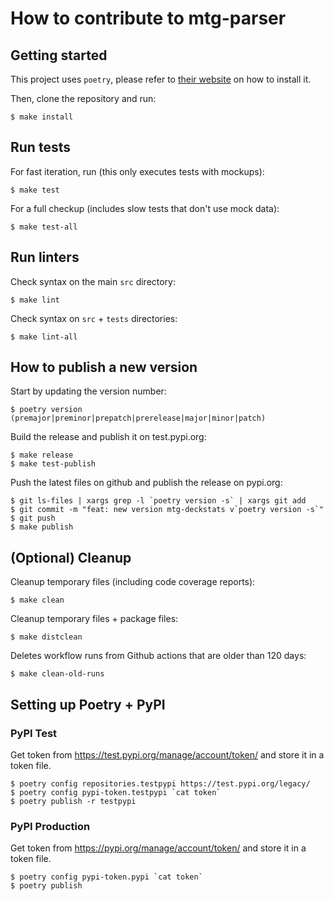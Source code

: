# How to contribute to mtg-parser


## Getting started

This project uses `poetry`, please refer to [their website](https://python-poetry.org) on how to install it.

Then, clone the repository and run:

```shell
$ make install
```

## Run tests

For fast iteration, run (this only executes tests with mockups):
```shell
$ make test
```

For a full checkup (includes slow tests that don't use mock data):
```shell
$ make test-all
```


## Run linters

Check syntax on the main `src` directory:
```shell
$ make lint
```

Check syntax on `src` + `tests` directories:
```shell
$ make lint-all
```


## How to publish a new version

Start by updating the version number:
```shell
$ poetry version (premajor|preminor|prepatch|prerelease|major|minor|patch)
```

Build the release and publish it on test.pypi.org:
```shell
$ make release
$ make test-publish
```

Push the latest files on github and publish the release on pypi.org:
```shell
$ git ls-files | xargs grep -l `poetry version -s` | xargs git add
$ git commit -m "feat: new version mtg-deckstats v`poetry version -s`"
$ git push
$ make publish
```

## (Optional) Cleanup

Cleanup temporary files (including code coverage reports):
```shell
$ make clean
```

Cleanup temporary files + package files:
```shell
$ make distclean
```

Deletes workflow runs from Github actions that are older than 120 days:
```shell
$ make clean-old-runs
```


## Setting up Poetry + PyPI

### PyPI Test

Get token from https://test.pypi.org/manage/account/token/ and store it in a token file.
```shell
$ poetry config repositories.testpypi https://test.pypi.org/legacy/
$ poetry config pypi-token.testpypi `cat token`
$ poetry publish -r testpypi
```

### PyPI Production

Get token from https://pypi.org/manage/account/token/ and store it in a token file.
```shell
$ poetry config pypi-token.pypi `cat token`
$ poetry publish
```
